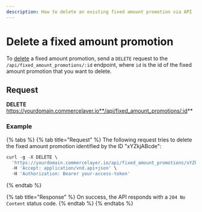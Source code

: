 ```yaml
---
description: How to delete an existing fixed amount promotion via API
---
```


# Delete a fixed amount promotion

To <a href="https://docs.commercelayer.io/developers/deleting-resources" target="_blank">delete</a> a fixed amount promotion, send a `DELETE` request to the `/api/fixed_amount_promotions/:id` endpoint, where `id` is the id of the fixed amount promotion that you want to delete.

## Request

**DELETE** https://yourdomain.commercelayer.io**/api/fixed_amount_promotions/:id**

### Example

{% tabs %}
{% tab title="Request" %}
The following request tries to delete the fixed amount promotion identified by the ID "xYZkjABcde":

```javascript
curl -g -X DELETE \
  'https://yourdomain.commercelayer.io/api/fixed_amount_promotions/xYZkjABcde' \
  -H 'Accept: application/vnd.api+json' \
  -H 'Authorization: Bearer your-access-token'
```
{% endtab %}

{% tab title="Response" %}
On success, the API responds with a `204 No Content` status code.
{% endtab %}
{% endtabs %}

